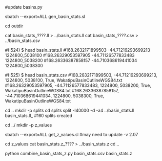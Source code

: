 #update basins.py

sbatch --export=ALL gen_basin_stats.sl

cd outdir

cat basin_stats_????.ll > ../basin_stats.ll
cat basin_stats_????.csv > ../basin_stats.csv

#(!524) $ head basin_stats.ll
#168.2632171899503 -44.71216293699213 1224800_5038100
#168.26329053597905 -44.71126577833483 1224800_5038200
#168.26336387858157 -44.710368619441034 1224800_5038300

#(!525) $ head basin_stats.csv
#168.2632171899503, -44.71216293699213, 1224800, 5038100, True, WakatipuBasinOutlineWGS84.txt
#168.26329053597905, -44.71126577833483, 1224800, 5038200, True, WakatipuBasinOutlineWGS84.txt
#168.26336387858157, -44.710368619441034, 1224800, 5038300, True, WakatipuBasinOutlineWGS84.txt


cd ..
mkdir -p splits
cd splits
split -l40000 -d -a4 ../basin_stats.ll basin_stats.ll_
#160 splits created

cd ../
mkdir -p z_values

sbatch --export=ALL get_z_values.sl #may need to update -v 2.07



cd z_values
cat basin_stats.z_???? > ../basin_stats.z
cd ..


python combine_basin_stats_z.py basin_stats.csv basin_stats.z

